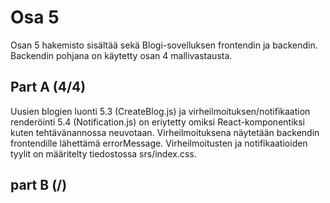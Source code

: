 # Osa 5

Osan 5 hakemisto sisältää sekä Blogi-sovelluksen frontendin ja backendin. Backendin pohjana on käytetty osan 4 mallivastausta.

## Part A (4/4)

Uusien blogien luonti 5.3 (CreateBlog.js) ja virheilmoituksen/notifikaation renderöinti 5.4 (Notification.js) on eriytetty omiksi React-komponentiksi kuten tehtävänannossa neuvotaan. Virheilmoituksena näytetään backendin frontendille lähettämä errorMessage. Virheilmoitusten ja notifikaatioiden tyylit on määritelty tiedostossa srs/index.css.

## part B (/)


